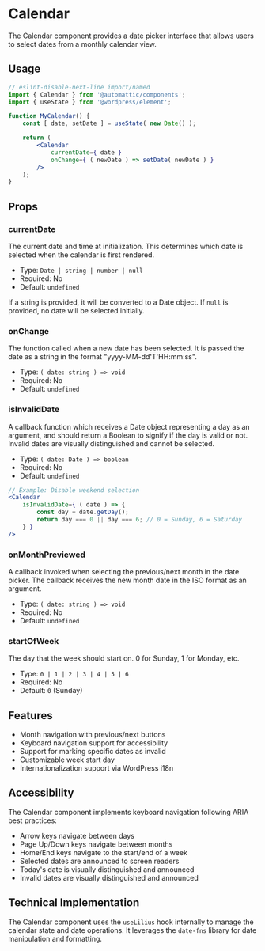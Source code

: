 # Calendar

The Calendar component provides a date picker interface that allows users to select dates from a monthly calendar view.

## Usage

```jsx
// eslint-disable-next-line import/named
import { Calendar } from '@automattic/components';
import { useState } from '@wordpress/element';

function MyCalendar() {
	const [ date, setDate ] = useState( new Date() );

	return (
		<Calendar
			currentDate={ date }
			onChange={ ( newDate ) => setDate( newDate ) }
		/>
	);
}
```

## Props

### currentDate

The current date and time at initialization. This determines which date is selected when the calendar is first rendered.

-   Type: `Date | string | number | null`
-   Required: No
-   Default: `undefined`

If a string is provided, it will be converted to a Date object. If `null` is provided, no date will be selected initially.

### onChange

The function called when a new date has been selected. It is passed the date as a string in the format "yyyy-MM-dd'T'HH:mm:ss".

-   Type: `( date: string ) => void`
-   Required: No
-   Default: `undefined`

### isInvalidDate

A callback function which receives a Date object representing a day as an argument, and should return a Boolean to signify if the day is valid or not. Invalid dates are visually distinguished and cannot be selected.

-   Type: `( date: Date ) => boolean`
-   Required: No
-   Default: `undefined`

```jsx
// Example: Disable weekend selection
<Calendar
	isInvalidDate={ ( date ) => {
		const day = date.getDay();
		return day === 0 || day === 6; // 0 = Sunday, 6 = Saturday
	} }
/>
```

### onMonthPreviewed

A callback invoked when selecting the previous/next month in the date picker. The callback receives the new month date in the ISO format as an argument.

-   Type: `( date: string ) => void`
-   Required: No
-   Default: `undefined`

### startOfWeek

The day that the week should start on. 0 for Sunday, 1 for Monday, etc.

-   Type: `0 | 1 | 2 | 3 | 4 | 5 | 6`
-   Required: No
-   Default: `0` (Sunday)

## Features

- Month navigation with previous/next buttons
- Keyboard navigation support for accessibility
- Support for marking specific dates as invalid
- Customizable week start day
- Internationalization support via WordPress i18n

## Accessibility

The Calendar component implements keyboard navigation following ARIA best practices:

- Arrow keys navigate between days
- Page Up/Down keys navigate between months
- Home/End keys navigate to the start/end of a week
- Selected dates are announced to screen readers
- Today's date is visually distinguished and announced
- Invalid dates are visually distinguished and announced

## Technical Implementation

The Calendar component uses the `useLilius` hook internally to manage the calendar state and date operations. It leverages the `date-fns` library for date manipulation and formatting.
